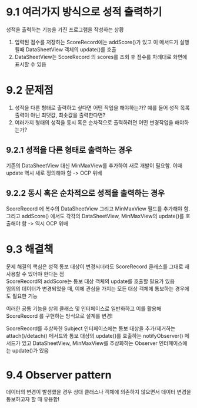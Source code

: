 # 9.1 여러가지 방식으로 성적 출력하기

성적을 출력하는 기능을 가진 프로그램을 작성하는 상황

1. 입력된 점수를 저장하는 ScoreRecord에는 addScore()가 있고 이 메서드가 실행될때 DataSheetView 객체의 update()를 호출
2. DataSheetView는 ScoreRecord 의 scores를 조회 후 점수를 차례대로 화면에 표시할 수 있음

# 9.2 문제점

1. 성적을 다른 형태로 출력하고 싶다면 어떤 작업을 해야하는가? 예를 들어 성적 목록 출력이 아닌 최댓값, 최솟값을 출력한다면?
2. 여러가지 형태의 성적을 동시 혹은 순차적으로 출력하려면 어떤 변경작업을 해야하는가?

## 9.2.1 성적을 다른 형태로 출력하는 경우

기존의 DataSheetView 대신 MinMaxView를 추가하여 새로 개발이 필요함. 이때 update 역시 새로 정의해야 함 -> OCP 위배

## 9.2.2 동시 혹은 순차적으로 성적을 출력하는 경우

ScoreRecord 에 복수의 DataSheetView 그리고 MinMaxView 필드를 추가해야 함. 그리고 addScore() 에서도 각각의 DataSheetView, MinMaxView의 update()를 호출해야 함 -> 역시 OCP 위배

# 9.3 해결책

문제 해결의 핵심은 성적 통보 대상이 변경되더라도 ScoreRecord 클래스를 그대로 재사용할 수 있어야 한다는 점  
ScoreRecord의 addScore는 통보 대상 객체의 update를 호출할 필요가 있음  
임의의 데이터가 변경되었을 때, 이에 관심을 가지는 모든 대상 객체에 통보하는 경우에도 필요한 기능

이러한 공통 기능을 상위 클래스 및 인터페이스로 일반화하고 이를 활용해 ScoreRecord 를 구현하는 방식으로 설계를 변경!

ScoreRecord를 추상화한 Subject 인터페이스에는 통보 대상을 추가/제거하는 attach()/detach() 메서드와 통보 대상의 update()를 호출하는 notifyObserver() 메서드가 있고 DataSheetView, MinMaxView를 추상화하는 Observer 인터페이스에는 update()가 있음

# 9.4 Observer pattern

데이터의 변경이 발생했을 경우 상대 클래스나 객체에 의존하지 않으면서 데이터 변경을 통보하고자 할 때 유용함!
